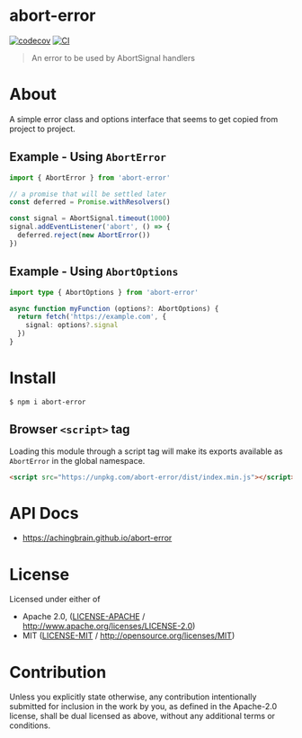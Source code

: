 # abort-error

[![codecov](https://img.shields.io/codecov/c/github/achingbrain/abort-error.svg?style=flat-square)](https://codecov.io/gh/achingbrain/abort-error)
[![CI](https://img.shields.io/github/actions/workflow/status/achingbrain/abort-error/js-test-and-release.yml?branch=main\&style=flat-square)](https://github.com/achingbrain/abort-error/actions/workflows/js-test-and-release.yml?query=branch%3Amain)

> An error to be used by AbortSignal handlers

# About

<!--

!IMPORTANT!

Everything in this README between "# About" and "# Install" is automatically
generated and will be overwritten the next time the doc generator is run.

To make changes to this section, please update the @packageDocumentation section
of src/index.js or src/index.ts

To experiment with formatting, please run "npm run docs" from the root of this
repo and examine the changes made.

-->

A simple error class and options interface that seems to get copied from
project to project.

## Example - Using `AbortError`

```JavaScript
import { AbortError } from 'abort-error'

// a promise that will be settled later
const deferred = Promise.withResolvers()

const signal = AbortSignal.timeout(1000)
signal.addEventListener('abort', () => {
  deferred.reject(new AbortError())
})
```

## Example - Using `AbortOptions`

```TypeScript
import type { AbortOptions } from 'abort-error'

async function myFunction (options?: AbortOptions) {
  return fetch('https://example.com', {
    signal: options?.signal
  })
}
```

# Install

```console
$ npm i abort-error
```

## Browser `<script>` tag

Loading this module through a script tag will make its exports available as `AbortError` in the global namespace.

```html
<script src="https://unpkg.com/abort-error/dist/index.min.js"></script>
```

# API Docs

- <https://achingbrain.github.io/abort-error>

# License

Licensed under either of

- Apache 2.0, ([LICENSE-APACHE](https://github.com/achingbrain/abort-error/LICENSE-APACHE) / <http://www.apache.org/licenses/LICENSE-2.0>)
- MIT ([LICENSE-MIT](https://github.com/achingbrain/abort-error/LICENSE-MIT) / <http://opensource.org/licenses/MIT>)

# Contribution

Unless you explicitly state otherwise, any contribution intentionally submitted for inclusion in the work by you, as defined in the Apache-2.0 license, shall be dual licensed as above, without any additional terms or conditions.
